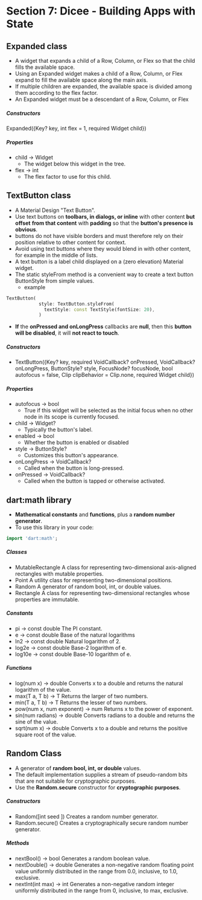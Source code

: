 # Section 7: Dicee - Building Apps with State

## Expanded class
- A widget that expands a child of a Row, Column, or Flex so that the child fills the available space.
- Using an Expanded widget makes a child of a Row, Column, or Flex expand to fill the available space along the main axis.
- If multiple children are expanded, the available space is divided among them according to the flex factor.
- An Expanded widget must be a descendant of a Row, Column, or Flex

##### Constructors
Expanded({Key? key, int flex = 1, required Widget child})

##### Properties
- child → Widget
  - The widget below this widget in the tree.
- flex → int
  - The flex factor to use for this child.


## TextButton class
- A Material Design "Text Button".
- Use text buttons on **toolbars, in dialogs, or inline** with other content **but offset** **from that content** with **padding** so that the **button's presence is obvious**.
- buttons do not have visible borders and must therefore rely on their position relative to other content for context.
- Avoid using text buttons where they would blend in with other content, for example in the middle of lists.
- A text button is a label child displayed on a (zero elevation) Material widget.
- The static styleFrom method is a convenient way to create a text button ButtonStyle from simple values.
  - example
```dart
TextButton(
            style: TextButton.styleFrom(
              textStyle: const TextStyle(fontSize: 20),
            )
```
- **If** the **onPressed and onLongPress** callbacks are **null**, then this **button will be disabled**, it will **not react to touch**.

##### Constructors
- TextButton({Key? key, required VoidCallback? onPressed, VoidCallback? onLongPress, ButtonStyle? style, FocusNode? focusNode, bool autofocus = false, Clip clipBehavior = Clip.none, required Widget child})

##### Properties
- autofocus → bool
  - True if this widget will be selected as the initial focus when no other node in its scope is currently focused.
- child → Widget?
  - Typically the button's label.
- enabled → bool
  - Whether the button is enabled or disabled
- style → ButtonStyle?
  - Customizes this button's appearance.
- onLongPress → VoidCallback?
  - Called when the button is long-pressed.
- onPressed → VoidCallback?
  - Called when the button is tapped or otherwise activated.


## dart:math library
- **Mathematical constants** and **functions**, plus a **random number generator**.
- To use this library in your code:
```dart
import 'dart:math';
```

##### Classes
- MutableRectangle<T extends num>
A class for representing two-dimensional axis-aligned rectangles with mutable properties.
- Point<T extends num>
A utility class for representing two-dimensional positions.
- Random
A generator of random bool, int, or double values.
- Rectangle<T extends num>
A class for representing two-dimensional rectangles whose properties are immutable.


##### Constants
- pi → const double
The PI constant.
- e → const double
Base of the natural logarithms
- ln2 → const double
Natural logarithm of 2.
- log2e → const double
Base-2 logarithm of e.
- log10e → const double
Base-10 logarithm of e.

##### Functions
- log(num x) → double
Converts x to a double and returns the natural logarithm of the value.
- max<T extends num>(T a, T b) → T
Returns the larger of two numbers.
- min<T extends num>(T a, T b) → T
Returns the lesser of two numbers.
- pow(num x, num exponent) → num
Returns x to the power of exponent.
- sin(num radians) → double
Converts radians to a double and returns the sine of the value. 
- sqrt(num x) → double
Converts x to a double and returns the positive square root of the value.

## Random Class
- A generator of **random bool, int, or double** values.
- The default implementation supplies a stream of pseudo-random bits that are not suitable for cryptographic purposes.
- Use the **Random.secure** constructor for **cryptographic purposes**.

##### Constructors
- Random([int seed ])
Creates a random number generator.
- Random.secure()
Creates a cryptographically secure random number generator. 

##### Methods
- nextBool() → bool
Generates a random boolean value.
- nextDouble() → double
Generates a non-negative random floating point value uniformly distributed in the range from 0.0, inclusive, to 1.0, exclusive.
- nextInt(int max) → int
Generates a non-negative random integer uniformly distributed in the range from 0, inclusive, to max, exclusive.
